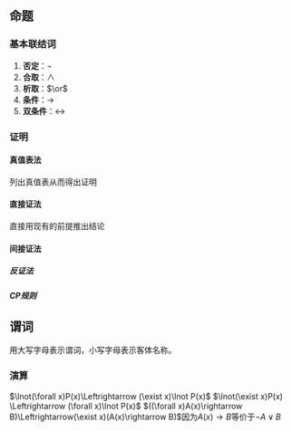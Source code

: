 ## 命题

### 基本联结词

1. **否定**：$\lnot$
2. **合取**：$\land$
3. **析取**：$\or$
4. **条件**：$\rightarrow$
5. **双条件**：$\leftrightarrow$

### 证明

#### 真值表法

列出真值表从而得出证明

#### 直接证法

直接用现有的前提推出结论

#### 间接证法

##### 反证法

##### CP规则

## 谓词

用大写字母表示谓词，小写字母表示客体名称。

### 演算

$\lnot(\forall x)P(x)\Leftrightarrow (\exist x)\lnot P(x)$
$\lnot(\exist x)P(x) \Leftrightarrow (\forall x)\lnot P(x)$
$((\forall x)A(x)\rightarrow B)\Leftrightarrow(\exist x)(A(x)\rightarrow B)$因为$A(x)\rightarrow B$等价于$\lnot A\lor B$